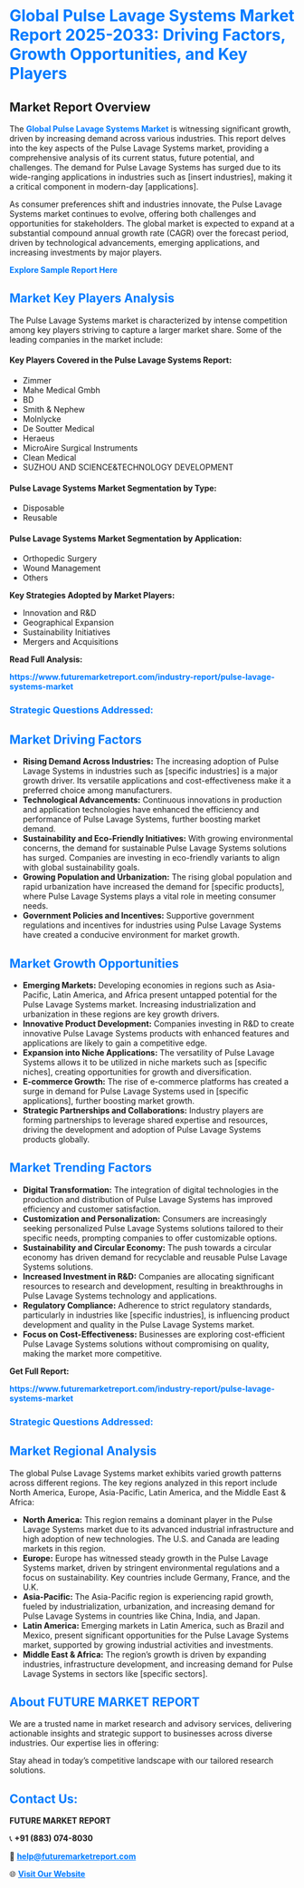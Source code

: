 <h1 style="color: #007BFF;">Global Pulse Lavage Systems Market Report 2025-2033: Driving Factors, Growth Opportunities, and Key Players</h1>

<section id="overview">
<h2>Market Report Overview</h2>
<p>The <a href="https://www.futuremarketreport.com/industry-report/pulse-lavage-systems-market" style="color: #007BFF; text-decoration: none;"><strong>Global Pulse Lavage Systems Market</strong></a> is witnessing significant growth, driven by increasing demand across various industries. This report delves into the key aspects of the Pulse Lavage Systems market, providing a comprehensive analysis of its current status, future potential, and challenges. The demand for Pulse Lavage Systems has surged due to its wide-ranging applications in industries such as [insert industries], making it a critical component in modern-day [applications].</p>
<p>As consumer preferences shift and industries innovate, the Pulse Lavage Systems market continues to evolve, offering both challenges and opportunities for stakeholders. The global market is expected to expand at a substantial compound annual growth rate (CAGR) over the forecast period, driven by technological advancements, emerging applications, and increasing investments by major players.</p>
</section>

<section id="overview">
<p><a href="https://www.futuremarketreport.com/request-sample/reportId=28619" style="color: #007BFF; text-decoration: none;"><strong>Explore Sample Report Here</strong></a></p>
</section>

<section id="key-players">
<h2 style="color: #007BFF;">Market Key Players Analysis</h2>
<p>The Pulse Lavage Systems market is characterized by intense competition among key players striving to capture a larger market share. Some of the leading companies in the market include:</p>
<h4>Key Players Covered in the Pulse Lavage Systems Report:</h4>
<ul><li>Zimmer</li><li>Mahe Medical Gmbh</li><li>BD</li><li>Smith &amp; Nephew</li><li>Molnlycke</li><li>De Soutter Medical</li><li>Heraeus</li><li>MicroAire Surgical Instruments</li><li>Clean Medical</li><li>SUZHOU AND SCIENCE&amp;TECHNOLOGY DEVELOPMENT</li></ul>
<h4>Pulse Lavage Systems Market Segmentation by Type:</h4>
<ul><li>Disposable</li><li>Reusable</li></ul>

<h4>Pulse Lavage Systems Market Segmentation by Application:</h4>
<ul><li>Orthopedic Surgery</li><li>Wound Management</li><li>Others</li></ul>
<p><strong>Key Strategies Adopted by Market Players:</strong></p>
<ul>
<li>Innovation and R&D</li>
<li>Geographical Expansion</li>
<li>Sustainability Initiatives</li>
<li>Mergers and Acquisitions</li>
</ul>
</section>

<section>
<p><strong>Read Full Analysis: </strong></p><a href="https://www.futuremarketreport.com/industry-report/pulse-lavage-systems-market" style="color: #007BFF; text-decoration: none;"><strong>https://www.futuremarketreport.com/industry-report/pulse-lavage-systems-market</strong></a>
<h3 style="color: #007BFF;">Strategic Questions Addressed:</h3>
</section>

<section id="driving-factors">
<h2 style="color: #007BFF;">Market Driving Factors</h2>
<ul>
<li><strong>Rising Demand Across Industries:</strong> The increasing adoption of Pulse Lavage Systems in industries such as [specific industries] is a major growth driver. Its versatile applications and cost-effectiveness make it a preferred choice among manufacturers.</li>
<li><strong>Technological Advancements:</strong> Continuous innovations in production and application technologies have enhanced the efficiency and performance of Pulse Lavage Systems, further boosting market demand.</li>
<li><strong>Sustainability and Eco-Friendly Initiatives:</strong> With growing environmental concerns, the demand for sustainable Pulse Lavage Systems solutions has surged. Companies are investing in eco-friendly variants to align with global sustainability goals.</li>
<li><strong>Growing Population and Urbanization:</strong> The rising global population and rapid urbanization have increased the demand for [specific products], where Pulse Lavage Systems plays a vital role in meeting consumer needs.</li>
<li><strong>Government Policies and Incentives:</strong> Supportive government regulations and incentives for industries using Pulse Lavage Systems have created a conducive environment for market growth.</li>
</ul>
</section>

<section id="growth-opportunities">
<h2 style="color: #007BFF;">Market Growth Opportunities</h2>
<ul>
<li><strong>Emerging Markets:</strong> Developing economies in regions such as Asia-Pacific, Latin America, and Africa present untapped potential for the Pulse Lavage Systems market. Increasing industrialization and urbanization in these regions are key growth drivers.</li>
<li><strong>Innovative Product Development:</strong> Companies investing in R&D to create innovative Pulse Lavage Systems products with enhanced features and applications are likely to gain a competitive edge.</li>
<li><strong>Expansion into Niche Applications:</strong> The versatility of Pulse Lavage Systems allows it to be utilized in niche markets such as [specific niches], creating opportunities for growth and diversification.</li>
<li><strong>E-commerce Growth:</strong> The rise of e-commerce platforms has created a surge in demand for Pulse Lavage Systems used in [specific applications], further boosting market growth.</li>
<li><strong>Strategic Partnerships and Collaborations:</strong> Industry players are forming partnerships to leverage shared expertise and resources, driving the development and adoption of Pulse Lavage Systems products globally.</li>
</ul>
</section>

<section id="trending-factors">
<h2 style="color: #007BFF;">Market Trending Factors</h2>
<ul>
<li><strong>Digital Transformation:</strong> The integration of digital technologies in the production and distribution of Pulse Lavage Systems has improved efficiency and customer satisfaction.</li>
<li><strong>Customization and Personalization:</strong> Consumers are increasingly seeking personalized Pulse Lavage Systems solutions tailored to their specific needs, prompting companies to offer customizable options.</li>
<li><strong>Sustainability and Circular Economy:</strong> The push towards a circular economy has driven demand for recyclable and reusable Pulse Lavage Systems solutions.</li>
<li><strong>Increased Investment in R&D:</strong> Companies are allocating significant resources to research and development, resulting in breakthroughs in Pulse Lavage Systems technology and applications.</li>
<li><strong>Regulatory Compliance:</strong> Adherence to strict regulatory standards, particularly in industries like [specific industries], is influencing product development and quality in the Pulse Lavage Systems market.</li>
<li><strong>Focus on Cost-Effectiveness:</strong> Businesses are exploring cost-efficient Pulse Lavage Systems solutions without compromising on quality, making the market more competitive.</li>
</ul>
</section>

<section>
<p><strong>Get Full Report: </strong></p><a href="https://www.futuremarketreport.com/industry-report/pulse-lavage-systems-market" style="color: #007BFF; text-decoration: none;"><strong>https://www.futuremarketreport.com/industry-report/pulse-lavage-systems-market</strong></a>
<h3 style="color: #007BFF;">Strategic Questions Addressed:</h3>
</section>


<section id="regional-analysis">
<h2 style="color: #007BFF;">Market Regional Analysis</h2>
<p>The global Pulse Lavage Systems market exhibits varied growth patterns across different regions. The key regions analyzed in this report include North America, Europe, Asia-Pacific, Latin America, and the Middle East & Africa:</p>
<ul>
<li><strong>North America:</strong> This region remains a dominant player in the Pulse Lavage Systems market due to its advanced industrial infrastructure and high adoption of new technologies. The U.S. and Canada are leading markets in this region.</li>
<li><strong>Europe:</strong> Europe has witnessed steady growth in the Pulse Lavage Systems market, driven by stringent environmental regulations and a focus on sustainability. Key countries include Germany, France, and the U.K.</li>
<li><strong>Asia-Pacific:</strong> The Asia-Pacific region is experiencing rapid growth, fueled by industrialization, urbanization, and increasing demand for Pulse Lavage Systems in countries like China, India, and Japan.</li>
<li><strong>Latin America:</strong> Emerging markets in Latin America, such as Brazil and Mexico, present significant opportunities for the Pulse Lavage Systems market, supported by growing industrial activities and investments.</li>
<li><strong>Middle East & Africa:</strong> The region’s growth is driven by expanding industries, infrastructure development, and increasing demand for Pulse Lavage Systems in sectors like [specific sectors].</li>
</ul>
</section>

<footer>
<h2 style="color: #007BFF;">About FUTURE MARKET REPORT</h2>
<p>We are a trusted name in market research and advisory services, delivering actionable insights and strategic support to businesses across diverse industries. Our expertise lies in offering:</p>

<p>Stay ahead in today’s competitive landscape with our tailored research solutions.</p>

<h2 style="color: #007BFF;">Contact Us:</h2>
<p><strong>FUTURE MARKET REPORT</strong></p>
<p>📞 <strong>+91 (883) 074-8030</strong></p>
<p>📧 <strong><a href="mailto:help@futuremarketreport.com" style="color: #007BFF;">help@futuremarketreport.com</a></strong></p>
<p>🌐 <strong><a href="https://www.futuremarketreport.com/" style="color: #007BFF;">Visit Our Website</a></strong></p>
</footer>